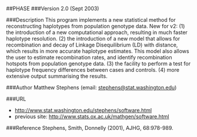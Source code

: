 ##PHASE
###Version
2.0 (Sept 2003)

###Description
This program implements a new statistical method for reconstructing haplotypes from population genotype data. 
 New for v2: (1) the introduction of a new computational approach, resulting in much faster haplotype resolution. (2) the introduction of a new model that allows for recombination and decay of Linkage Disequilibrium (LD) with distance, which results in more accurate haplotype estimates. This model also allows the user to estimate recombination rates, and identify recombination hotspots from population genotype data. (3) the facility to perform a test for haplotype frequency differences between cases and controls. (4) more extensive output summarising the results.

###Author
Matthew Stephens (email: stephens@stat.washington.edu)

###URL
* http://www.stat.washington.edu/stephens/software.html
* previous site: http://www.stats.ox.ac.uk/mathgen/software.html

###Reference
Stephens, Smith, Donnelly (2001), AJHG, 68:978-989.



